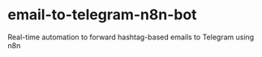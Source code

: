 # email-to-telegram-n8n-bot
Real-time automation to forward hashtag-based emails to Telegram using n8n
